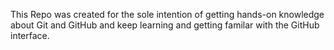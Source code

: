This Repo was created for the sole intention of getting hands-on knowledge about Git and GitHub and keep learning and getting familar with the GitHub interface.